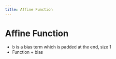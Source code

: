 ```yaml
---
title: Affine Function
---
```


# Affine Function
- b is a bias term which is padded at the end, size 1
- Function + bias














